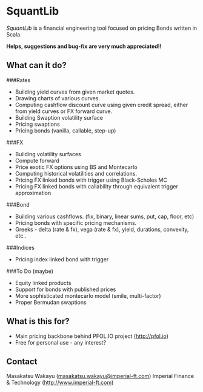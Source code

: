 SquantLib
=========

*SquantLib* is a financial engineering tool focused on pricing Bonds written in Scala.

**Helps, suggestions and bug-fix are very much appreciated!!**

## What can it do?
###Rates
* Building yield curves from given market quotes.
* Drawing charts of various curves.
* Computing cashflow discount curve using given credit spread, either from yield curves or FX forward curve.
* Building Swaption volatility surface
* Pricing swaptions
* Pricing bonds (vanilla, callable, step-up)

###FX
* Building volatility surfaces
* Compute forward
* Price exotic FX options using BS and Montecarlo
* Computing historical volatilities and correlations.
* Pricing FX linked bonds with trigger using Black-Scholes MC
* Pricing FX linked bonds with callability through equivalent trigger approximation 

###Bond
* Building various cashflows. (fix, binary, linear sums, put, cap, floor, etc)
* Pricing bonds with specific pricing mechanisms.
* Greeks - delta (rate & fx), vega (rate & fx), yield, durations, convexity, etc..

###Indices
* Pricing index linked bond with trigger

###To Do (maybe)
* Equity linked products
* Support for bonds with published prices
* More sophisticated montecarlo model (smile, multi-factor)
* Proper Bermudan swaptions

## What is this for?
* Main pricing backbone behind PFOL.IO project (http://pfol.io)
* Free for personal use - any interest?
 
## Contact
Masakatsu Wakayu (masakatsu.wakayu@imperial-ft.com)
Imperial Finance & Technology (http://www.imperial-ft.com)
